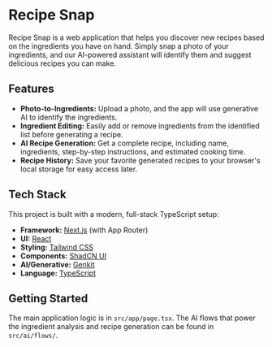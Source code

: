 # Recipe Snap

Recipe Snap is a web application that helps you discover new recipes based on the ingredients you have on hand. Simply snap a photo of your ingredients, and our AI-powered assistant will identify them and suggest delicious recipes you can make.

## Features

- **Photo-to-Ingredients:** Upload a photo, and the app will use generative AI to identify the ingredients.
- **Ingredient Editing:** Easily add or remove ingredients from the identified list before generating a recipe.
- **AI Recipe Generation:** Get a complete recipe, including name, ingredients, step-by-step instructions, and estimated cooking time.
- **Recipe History:** Save your favorite generated recipes to your browser's local storage for easy access later.

## Tech Stack

This project is built with a modern, full-stack TypeScript setup:

- **Framework:** [Next.js](https://nextjs.org/) (with App Router)
- **UI:** [React](https://react.dev/)
- **Styling:** [Tailwind CSS](https://tailwindcss.com/)
- **Components:** [ShadCN UI](https://ui.shadcn.com/)
- **AI/Generative:** [Genkit](https://firebase.google.com/docs/genkit)
- **Language:** [TypeScript](https://www.typescriptlang.org/)

## Getting Started

The main application logic is in `src/app/page.tsx`. The AI flows that power the ingredient analysis and recipe generation can be found in `src/ai/flows/`.
